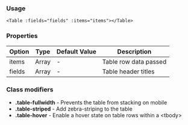 ### Usage

```
<Table :fields="fields" :items="items"></Table>
```

### Properties

| Option | Type | Default Value | Description |
| ------ | ---- | ------------- | ----------- |
| items  | Array | - | Table row data passed |
| fields | Array | - | Table header titles  |


### Class modifiers

- **.table-fullwidth** - Prevents the table from stacking on mobile
- **.table-striped** - Add zebra-striping to the table
- **.table-hover** - Enable a hover state on table rows within a &lt;tbody&gt;
